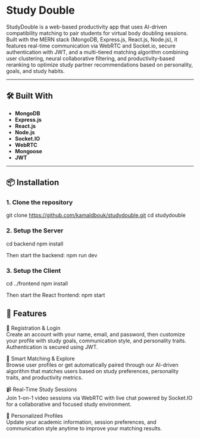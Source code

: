 # Study Double

StudyDouble is a web-based productivity app that uses AI-driven compatibility matching to pair students for virtual body doubling sessions. Built with the MERN stack (MongoDB, Express.js, React.js, Node.js), it features real-time communication via WebRTC and Socket.io, secure authentication with JWT, and a multi-tiered matching algorithm combining user clustering, neural collaborative filtering, and productivity-based reranking to optimize study partner recommendations based on personality, goals, and study habits.

---

## 🛠️ Built With

- **MongoDB** 
- **Express.js**
- **React.js** 
- **Node.js**
- **Socket.IO**
- **WebRTC**
- **Mongoose**
- **JWT**

---

## 📦 Installation

### 1. Clone the repository

git clone https://github.com/kamaldbouk/studydouble.git
cd studydouble

### 2. Setup the Server

cd backend
npm install

Then start the backend: npm run dev

### 3. Setup the Client

cd ../frontend
npm install

Then start the React frontend: npm start

## 👥 Features

🔐 Registration & Login  
Create an account with your name, email, and password, then customize your profile with study goals, communication style, and personality traits. Authentication is secured using JWT.

🔎 Smart Matching & Explore  
Browse user profiles or get automatically paired through our AI-driven algorithm that matches users based on study preferences, personality traits, and productivity metrics.

📹 Real-Time Study Sessions  
Join 1-on-1 video sessions via WebRTC with live chat powered by Socket.IO for a collaborative and focused study environment.

🧠 Personalized Profiles  
Update your academic information, session preferences, and communication style anytime to improve your matching results.
